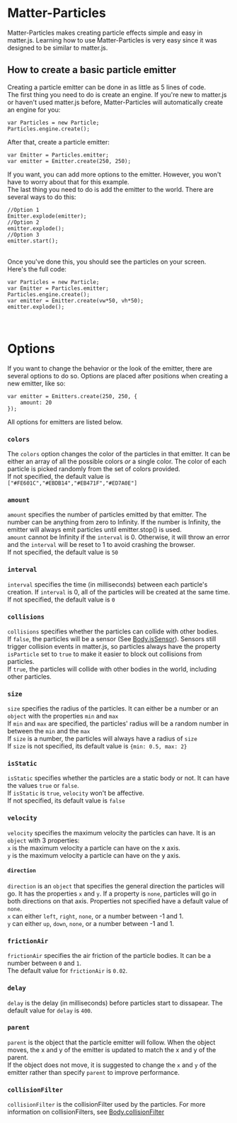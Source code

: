 # Matter-Particles
Matter-Particles makes creating particle effects simple and easy in matter.js. Learning how to use Matter-Particles is very easy since it was designed to be similar to matter.js.

## How to create a basic particle emitter
Creating a particle emitter can be done in as little as 5 lines of code. <br>
The first thing you need to do is create an engine. If you're new to matter.js or haven't used matter.js before, Matter-Particles will automatically create an engine for you:

    var Particles = new Particle;
    Particles.engine.create();
    
After that, create a particle emitter:

    var Emitter = Particles.emitter;
    var emitter = Emitter.create(250, 250);
    
If you want, you can add more options to the emitter. However, you won't have to worry about that for this example.<br>
The last thing you need to do is add the emitter to the world. There are several ways to do this:

    //Option 1
    Emitter.explode(emitter);
    //Option 2
    emitter.explode();
    //Option 3
    emitter.start();
    
<br>
Once you've done this, you should see the particles on your screen.<br>
Here's the full code: <br>

	var Particles = new Particle;
	var Emitter = Particles.emitter;
	Particles.engine.create();
	var emitter = Emitter.create(vw*50, vh*50);
	emitter.explode();

<br> 

# Options
If you want to change the behavior or the look of the emitter, there are several options to do so.
Options are placed after positions when creating a new emitter, like so: <br>
    
    var emitter = Emitters.create(250, 250, {
        amount: 20
    });
    
All options for emitters are listed below.
<br>

### `colors`
The `colors` option changes the color of the particles in that emitter. It can be either an array of all the possible colors _or_ a single color. The color of each particle is picked randomly from the set of colors provided.<br>
If not specified, the default value is `["#FE601C","#EBDB14","#EB471F","#ED7A0E"]`

### `amount`
 `amount` specifies the number of particles emitted by that emitter. The number can be anything from zero to Infinity. If the number is Infinity, the emitter will always emit particles until emitter.stop() is used. <br>
 `amount` cannot be Infinity if the `interval` is 0. Otherwise, it will throw an error and the `interval` will be reset to 1 to avoid crashing the browser.<br>
 If not specified, the default value is `50`
 
### `interval`
 `interval` specifies the time (in milliseconds) between each particle's creation. If `interval` is 0, all of the particles will be created at the same time. <br>
 If not specified, the default value is `0`

### `collisions`
 `collisions` specifies whether the particles can collide with other bodies.<br>
 If `false`, the particles will be a sensor (See [Body.isSensor](http://brm.io/matter-js/docs/classes/Body.html#property_isSensor)). Sensors still trigger collision events in matter.js, so particles always have the property `isParticle` set to `true` to make it easier to block out collisions from particles.<br>
 If `true`, the particles will collide with other bodies in the world, including other particles.


### `size`
 `size` specifies the radius of the particles. It can either be a number or an `object` with the properties `min` and `max` <br>
 If `min` and `max` are specified, the particles' radius will be a random number in between the `min` and the `max` <br>
 If `size` is a number, the particles will always have a radius of `size` <br>
 If `size` is not specified, its default value is `{min: 0.5, max: 2}`

### `isStatic`
 `isStatic` specifies whether the particles are a static body or not. It can have the values `true` or `false`. <br>
 If `isStatic` is `true`, `velocity` won't be affective.<br>
 If not specified, its default value is `false`

### `velocity`
 `velocity` specifies the maximum velocity the particles can have. It is an `object` with 3 properties: 
 <br>
 `x` is the maximum velocity a particle can have on the x axis.<br>
 `y` is the maximum velocity a particle can have on the y axis.

 #### `direction`
 `direction` is an `object` that specifies the general direction the particles will go. It has the properties `x` and `y`. If a property is `none`, particles will go in both directions on that axis. Properties not specified have a default value of `none`.<br>
 `x` can either `left`, `right`, `none`, or a number between -1 and 1.<br>
 `y` can either `up`, `down`, `none`, or a number between -1 and 1.<br>

### `frictionAir`
 `frictionAir` specifies the air friction of the particle bodies. It can be a number between `0` and `1`. <br>
 The default value for `frictionAir` is `0.02`.

### `delay`
 `delay` is the delay (in milliseconds) before particles start to dissapear.
 The default value for `delay` is `400`.

### `parent`
 `parent` is the object that the particle emitter will follow. When the object moves, the x and y of the emitter is updated to match the x and y of the parent. <br>
 If the object does not move, it is suggested to change the `x` and `y` of the emitter rather than specify `parent` to improve performance.

### `collisionFilter`
 `collisionFilter` is the collisionFilter used by the particles. For more information on collisionFilters, see [Body.collisionFilter](http://brm.io/matter-js/docs/classes/Body.html#property_collisionFilter)

